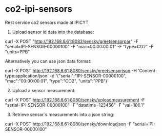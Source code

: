 # co2-ipi-sensors
Rest service co2 sensors made at IPICYT

1. Upload sensor id data into the database:

curl -X POST "http://192.168.6.61:8083/sensky/greetsensorpar" -F "serial=IPI-SENSOR-00000100" -F "mac=00:00:00:01" -F "type=CO2" -F "units=PPB"

Alternatively you can use json data format:

curl -X POST http://192.168.6.61:8080/sensky/greetsensorjson -H 'Content-type:application/json' -d '{"serial":"IPI-SENSOR-00000100", "mac":"00:00:00:01", "type":"CO2", "units":"PPB"}'

2. Upload a sensor measurement:

curl -X POST http://192.168.6.61:8080/sensky/uploadmeasurement -F "serial=IPI-SENSOR-00000100" -F "datetime=123456" -F "val=100.1"

3. Retrieve sensor´s measurements into a json string:

curl -X POST http://192.168.6.61:8080/sensky/downloadjson -F "serial=IPI-SENSOR-00000100" 

